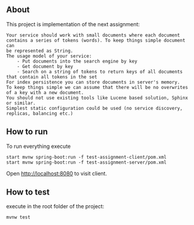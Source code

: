 ## About
This project is implementation of the next assignment:

```
Your service should work with small documents where each document contains a series of tokens (words). To keep things simple document can
be represented as String.
The usage model of your service:
    - Put documents into the search engine by key
    - Get document by key
    - Search on a string of tokens to return keys of all documents that contain all tokens in the set
For index persistence you can store documents in server's memory.
To keep things simple we can assume that there will be no overwrites of a key with a new document.
You should not use existing tools like Lucene based solution, Sphinx or similar.
Simplest static configuration could be used (no service discovery, replicas, balancing etc.)
```
 
## How to run
To run everything execute

```
start mvnw spring-boot:run -f test-assignment-client/pom.xml
start mvnw spring-boot:run -f test-assignment-server/pom.xml
```

Open [http://localhost:8080](http://localhost:8080) to visit client.


## How to test
execute in the root folder of the project:

```
mvnw test
```